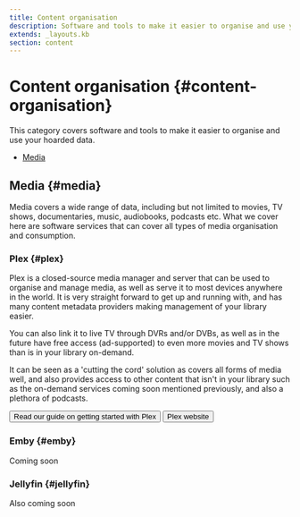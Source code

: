 ```yaml
---
title: Content organisation
description: Software and tools to make it easier to organise and use your hoarded data.
extends: _layouts.kb
section: content
---
```


# Content organisation {#content-organisation}

This category covers software and tools to make it easier to organise and use your hoarded data.

* [Media](#media)

## Media {#media}

Media covers a wide range of data, including but not limited to movies, TV shows, documentaries, music, audiobooks, podcasts etc. What we cover here are software services that can cover all types of media organisation and consumption.

### Plex {#plex}

Plex is a closed-source media manager and server that can be used to organise and manage media, as well as serve it to most devices anywhere in the world. It is very straight forward to get up and running with, and has many content metadata providers making management of your library easier. 

You can also link it to live TV through DVRs and/or DVBs, as well as in the future have free access (ad-supported) to even more movies and TV shows than is in your library on-demand. 

It can be seen as a 'cutting the cord' solution as covers all forms of media well, and also provides access to other content that isn't in your library such as the on-demand services coming soon mentioned previously, and also a plethora of podcasts.

<a href="https://datahoarder.space/kb/software/content-organisation/plex"><button class="bg-transparent hover:bg-textcolor text-textcolor font-semibold hover:text-black py-2 px-4 border border-textcolor hover:border-transparent rounded">
    Read our guide on getting started with Plex
</button></a> <a href="https://plex.tv"><button class="bg-transparent hover:bg-textcolor text-textcolor font-semibold hover:text-black py-2 px-4 border border-textcolor hover:border-transparent rounded">
    Plex website
</button></a>

### Emby {#emby}

Coming soon 

### Jellyfin {#jellyfin}

Also coming soon